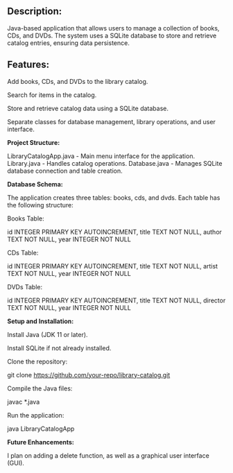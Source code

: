 ## **Description:**

Java-based application that allows users to manage a collection of books, CDs, and DVDs. The system uses a SQLite database to store and retrieve catalog entries, ensuring data persistence.

## **Features:**

Add books, CDs, and DVDs to the library catalog.

Search for items in the catalog.

Store and retrieve catalog data using a SQLite database.

Separate classes for database management, library operations, and user interface.

**Project Structure:**

LibraryCatalogApp.java  - Main menu interface for the application.
Library.java            - Handles catalog operations.
Database.java           - Manages SQLite database connection and table creation.

**Database Schema:**

The application creates three tables: books, cds, and dvds.
Each table has the following structure:

Books Table:

id INTEGER PRIMARY KEY AUTOINCREMENT,
title TEXT NOT NULL,
author TEXT NOT NULL,
year INTEGER NOT NULL

CDs Table:

id INTEGER PRIMARY KEY AUTOINCREMENT,
title TEXT NOT NULL,
artist TEXT NOT NULL,
year INTEGER NOT NULL

DVDs Table:

id INTEGER PRIMARY KEY AUTOINCREMENT,
title TEXT NOT NULL,
director TEXT NOT NULL,
year INTEGER NOT NULL

**Setup and Installation:**

Install Java (JDK 11 or later).

Install SQLite if not already installed.

Clone the repository:

git clone https://github.com/your-repo/library-catalog.git

Compile the Java files:

javac *.java

Run the application:

java LibraryCatalogApp

**Future Enhancements:**

I plan on adding a delete function, as well as a graphical user interface (GUI).
